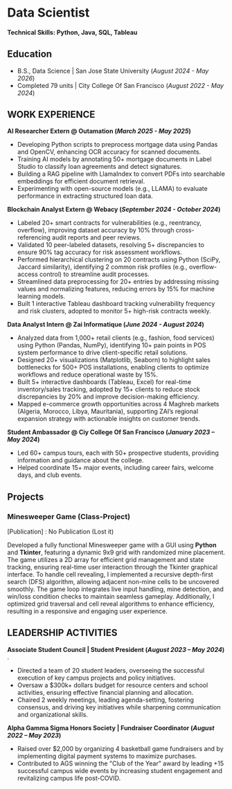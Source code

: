 # Data Scientist 
#### Technical Skills: Python, Java, SQL, Tableau

## Education
- B.S., Data Science | San Jose State University (_August 2024 - May 2026_)
- Completed 79 units | City College Of San Francisco (_August 2022 - May 2024_)
  
## WORK EXPERIENCE
**AI Researcher Extern @ Outamation (_March 2025 - May 2025_)** 
- Developing Python scripts to preprocess mortgage data using Pandas and OpenCV, enhancing OCR accuracy for scanned documents.
- Training AI models by annotating 50+ mortgage documents in Label Studio to classify loan agreements and detect signatures.
- Building a RAG pipeline with LlamaIndex to convert PDFs into searchable embeddings for efficient document retrieval.
- Experimenting with open-source models (e.g., LLAMA) to evaluate performance in extracting structured loan data.

**Blockchain Analyst Extern @ Webacy (_September 2024 - October 2024_)**
- Labeled 20+ smart contracts for vulnerabilities (e.g., reentrancy, overflow), improving dataset accuracy by 10% through cross-referencing audit reports and peer reviews.
- Validated 10 peer-labeled datasets, resolving 5+ discrepancies to ensure 90% tag accuracy for risk assessment workflows.
- Performed hierarchical clustering on 20 contracts using Python (SciPy, Jaccard similarity), identifying 2 common risk profiles (e.g., overflow-access control) to streamline audit processes.
- Streamlined data preprocessing for 20+ entries by addressing missing values and normalizing features, reducing errors by 15% for machine learning models.
- Built 1 interactive Tableau dashboard tracking vulnerability frequency and risk clusters, adopted to monitor 5+ high-risk contracts weekly.

**Data Analyst Intern @ Zai Informatique (_June 2024 - August 2024_)**
- Analyzed data from 1,000+ retail clients (e.g., fashion, food services) using Python (Pandas, NumPy), identifying 10+ pain points in POS system performance to drive client-specific retail solutions.
- Designed 20+ visualizations (Matplotlib, Seaborn) to highlight sales bottlenecks for 500+ POS installations, enabling clients to optimize workflows and reduce operational waste by 15%.
- Built 5+ interactive dashboards (Tableau, Excel) for real-time inventory/sales tracking, adopted by 15+ clients to reduce stock discrepancies by 20% and improve decision-making efficiency.
- Mapped e-commerce growth opportunities across 4 Maghreb markets (Algeria, Morocco, Libya, Mauritania), supporting ZAI’s regional expansion strategy with actionable insights on customer trends.

**Student Ambassador @ Ciy College Of San Francisco (_January 2023 – May 2024_)**
- Led 60+ campus tours, each with 50+ prospective students, providing information and guidance about the college.
- Helped coordinate 15+ major events, including career fairs, welcome days, and club events.

## Projects

### Minesweeper Game (Class-Project)
[Publication] : No Publication (Lost it)

Developed a fully functional Minesweeper game with a GUI using **Python** and **Tkinter**, featuring a dynamic 9x9 grid with randomized mine placement. The game utilizes a 2D array for efficient grid management and state tracking, ensuring real-time user interaction through the Tkinter graphical interface. To handle cell revealing, I implemented a recursive depth-first search (DFS) algorithm, allowing adjacent non-mine cells to be uncovered smoothly. The game loop integrates live input handling, mine detection, and win/loss condition checks to maintain seamless gameplay. Additionally, I optimized grid traversal and cell reveal algorithms to enhance efficiency, resulting in a responsive and engaging user experience.

## LEADERSHIP ACTIVITIES
**Associate Student Council | Student President (_August 2023 – May 2024_)** .
- Directed a team of 20 student leaders, overseeing the successful execution of key campus projects and policy initiatives.
- Oversaw a $300k+ dollars budget for resource centers and school activities, ensuring effective financial planning and allocation.
- Chaired 2 weekly meetings, leading agenda-setting, fostering consensus, and driving key initiatives while sharpening communication and organizational skills.
  
**Alpha Gamma Sigma Honors Society | Fundraiser Coordinator (_August 2022 – May 2023_)** 
- Raised over $2,000 by organizing 4 basketball game fundraisers and by implementing digital payment systems to maximize purchases.
- Contributed to AGS winning the "Club of the Year" award by leading +15 successful campus wide events by increasing student engagement and revitalizing campus life post-COVID.
